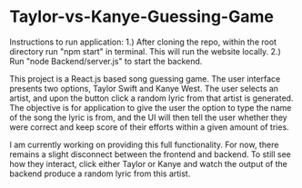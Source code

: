 # Taylor-vs-Kanye-Guessing-Game


Instructions to run application: 
1.) After cloning the repo, within the root directory run "npm start" in terminal. This will run the website locally.
2.) Run "node Backend/server.js" to start the backend. 

This project is a React.js based song guessing game. The user interface presents two options, Taylor Swift and Kanye West.
The user selects an artist, and upon the button click a random lyric from that artist is generated. 
The objective is for application to give the user the option to type the name of the song the lyric is from, and the UI will then 
tell the user whether they were correct and keep score of their efforts within a given amount of tries. 

I am currently working on providing this full functionality. For now, there remains a slight disconnect between the frontend and backend.
To still see how they interact, click either Taylor or Kanye and watch the output of the backend produce a random lyric from this artist. 

